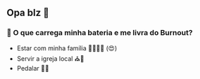 ## Opa blz 👋

### &#128267; O que carrega minha bateria e me livra do Burnout?
 - Estar com minha família :family_man_woman_girl_girl: (:heart_eyes:)
 - Servir a igreja local :church::pray:
 - Pedalar :mountain_bicyclist::sunrise_over_mountains:
